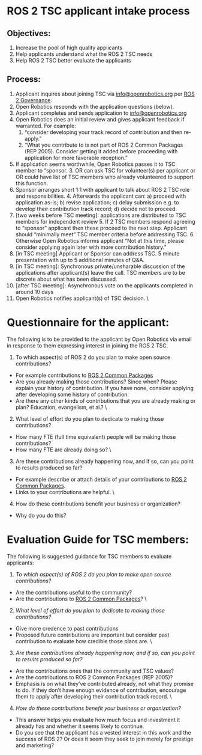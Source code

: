 # ROS 2 TSC applicant intake process


## Objectives:



1. Increase the pool of high quality applicants
2. Help applicants understand what the ROS 2 TSC needs
3. Help ROS 2 TSC better evaluate the applicants


## Process:



1. Applicant inquires about joining TSC via [info@openrobotics.org](mailto:info@openrobotics.org) per [ROS 2 Governance](https://docs.ros.org/en/foxy/Governance.html#technical-steering-committee-tsc).
2. Open Robotics responds with the application questions (below).
3. Applicant completes and sends application to [info@openrobotics.org](mailto:info@openrobotics.org) 
4. Open Robotics does an initial review and gives applicant feedback if warranted. For example: 
    1. “consider developing your track record of contribution and then re-apply.” 
    2. “What you contribute to is not part of ROS 2 Common Packages (REP 2005). Consider getting it added before proceeding with application for more favorable reception.”
5. If application seems worthwhile, Open Robotics passes it to TSC member to “sponsor.
    3. OR can ask TSC for volunteer(s) per applicant or OR could have list of TSC members who already volunteered to support this function.
6. Sponsor arranges short 1:1 with applicant to talk about ROS 2 TSC role and responsibilities. 
    4. Afterwards the applicant can: a) proceed with application as-is; b) revise application; c) delay submission e.g. to develop their contribution track record; d) decide not to proceed.
7. [two weeks before TSC meeting]: applications are distributed to TSC members for independent review
    5. If 2 TSC members respond agreeing to “sponsor” applicant then these proceed to the next step. Applicant should “minimally meet” TSC member criteria before addressing TSC.
    6. Otherwise Open Robotics informs applicant “Not at this time, please consider applying again later with more contribution history.”
8. [in TSC meeting] Applicant or Sponsor can address TSC. 5 minute presentation with up to 5 additional minutes of Q&A. 
9. [in TSC meeting]: Synchronous private/unsharable discussion of the applications after applicant(s) leave the call. TSC members are to be discrete about what has been discussed.
10. [after TSC meeting]: Asynchronous vote on the applicants completed in around 10 days
11. Open Robotics notifies applicant(s) of TSC decision. \



# Questionnaire for the applicant:

The following is to be provided to the applicant by Open Robotics via email in response to them expressing interest in joining the ROS 2 TSC.



1. To which aspect(s) of ROS 2 do you plan to make open source contributions?
* For example contributions to [ROS 2 Common Packages](https://www.ros.org/reps/rep-2005.html)
* Are you already making those contributions? Since when? Please explain your history of contribution. If you have none, consider applying after developing some history of contribution.
* Are there any other kinds of contributions that you are already making or plan? Education, evangelism, et al.? \

2. What level of effort do you plan to dedicate to making those contributions?
* How many FTE (full time equivalent) people will be making those contributions? 
* How many FTE are already doing so? \

3. Are these contributions already happening now, and if so, can you point to results produced so far?
* For example describe or attach details of your contributions to [ROS 2 Common Packages](https://www.ros.org/reps/rep-2005.html).
* Links to your contributions are helpful. \

4. How do these contributions benefit your business or organization?
* Why do you do this? 


# Evaluation Guide for TSC members:

The following is suggested guidance for TSC members to evaluate applicants: 



1. _To which aspect(s) of ROS 2 do you plan to make open source contributions?_
* Are the contributions useful to the community?
* Are the contributions to [ROS 2 Common Packages](https://www.ros.org/reps/rep-2005.html)?  \

2. _What level of effort do you plan to dedicate to making those contributions?_
* Give more credence to past contributions
* Proposed future contributions are important but consider past contribution to evaluate how credible those plans are.  \

3. _Are these contributions already happening now, and if so, can you point to results produced so far?_
* Are the contributions ones that the community and TSC values? 
* Are the contributions to ROS 2 Common Packages (REP 2005)? 
* Emphasis is on what they’ve contributed already, not what they promise to do. If they don’t have enough evidence of contribution, encourage them to apply after developing their contribution track record. \

4. _How do these contributions benefit your business or organization?_
* This answer helps you evaluate how much focus and investment it already has and whether it seems likely to continue.
* Do you see that the applicant has a vested interest in this work and the success of ROS 2? Or does it seem they seek to join merely for prestige and marketing? 
